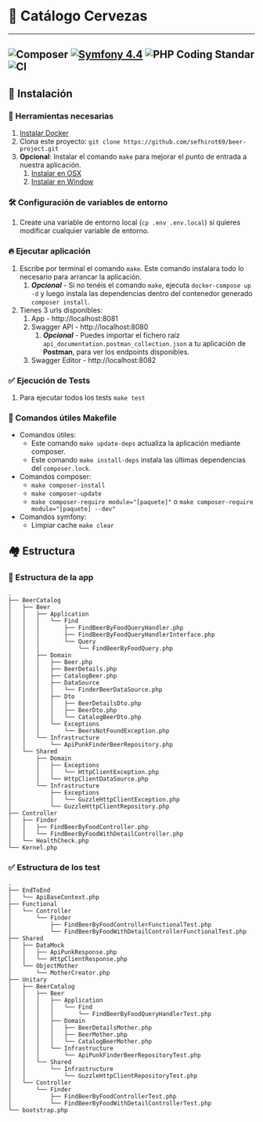 # 🍺 Catálogo Cervezas 

---
![Composer](https://github.com/sefhirot69/beer-project/actions/workflows/php.yml/badge.svg)
<a href="#"><img alt="Symfony 4.4" src="https://img.shields.io/badge/Symfony-4.4-purple.svg?style=flat-square&amp;logo=symfony"/></a>
![PHP Coding Standar](https://github.com/sefhirot69/beer-project/actions/workflows/style_standard.yml/badge.svg)
![CI](https://github.com/sefhirot69/beer-project/actions/workflows/tests.yml/badge.svg)
---

## 🚀 Instalación

### 🐳 Herramientas necesarias

1. [Instalar Docker](https://www.docker.com/get-started)
2. Clona este proyecto: `git clone https://github.com/sefhirot69/beer-project.git`
3. __Opcional__: Instalar el comando `make` para mejorar el punto de entrada a nuestra aplicación.
    1. [Instalar en OSX](https://formulae.brew.sh/formula/make)
    2. [Instalar en Window](https://parzibyte.me/blog/2020/12/30/instalar-make-windows/#Descargar_make)
    
### 🛠️ Configuración de variables de entorno

1. Create una variable de entorno local (`cp .env .env.local`) si quieres modificar cualquier variable de entorno.

### 🔥 Ejecutar aplicación

1. Escribe por terminal el comando `make`. Este comando instalara todo lo necesario para arrancar la aplicación.
   1. ***Opcional*** - Si no tenéis el comando `make`, ejecuta `docker-compose up -d` y luego instala las dependencias dentro del contenedor generado `composer install`.
2. Tienes 3 urls disponibles:
   1. App - http://localhost:8081
   2. Swagger API - http://localhost:8080
      1. ***Opcional*** - Puedes importar el fichero raíz `api_documentation.postman_collection.json` a tu aplicación de **Postman**, para ver los endpoints disponibles.
   3. Swagger Editor - http://localhost:8082

### ✅ Ejecución de Tests

1. Para ejecutar todos los tests `make test`

### 🦌 Comandos útiles __Makefile__ ###
* Comandos útiles:
    * Este comando `make update-deps` actualiza la aplicación mediante composer.
    * Este comando `make install-deps` instala las últimas dependencias del `composer.lock`.
* Comandos composer:
    * `make composer-install`
    * `make composer-update`
    * `make composer-require module="[paquete]"` o `make composer-require module="[paquete] --dev"`
* Comandos symfony:
    * Limpiar cache `make clear`

## 🏘 Estructura

### 🌳 Estructura de la app

```
.
├── BeerCatalog
│   ├── Beer
│   │   ├── Application
│   │   │   └── Find
│   │   │       ├── FindBeerByFoodQueryHandler.php
│   │   │       ├── FindBeerByFoodQueryHandlerInterface.php
│   │   │       └── Query
│   │   │           └── FindBeerByFoodQuery.php
│   │   ├── Domain
│   │   │   ├── Beer.php
│   │   │   ├── BeerDetails.php
│   │   │   ├── CatalogBeer.php
│   │   │   ├── DataSource
│   │   │   │   └── FinderBeerDataSource.php
│   │   │   ├── Dto
│   │   │   │   ├── BeerDetailsDto.php
│   │   │   │   ├── BeerDto.php
│   │   │   │   └── CatalogBeerDto.php
│   │   │   └── Exceptions
│   │   │       └── BeersNotFoundException.php
│   │   └── Infrastructure
│   │       └── ApiPunkFinderBeerRepository.php
│   └── Shared
│       ├── Domain
│       │   ├── Exceptions
│       │   │   └── HttpClientException.php
│       │   └── HttpClientDataSource.php
│       └── Infrastructure
│           ├── Exceptions
│           │   └── GuzzleHttpClientException.php
│           └── GuzzleHttpClientRepository.php
├── Controller
│   ├── Finder
│   │   ├── FindBeerByFoodController.php
│   │   └── FindBeerByFoodWithDetailController.php
│   └── HealthCheck.php
└── Kernel.php

```

### ✅  Estructura de los test

```
.
├── EndToEnd
│   └── ApiBaseContext.php
├── Functional
│   └── Controller
│       └── Finder
│           ├── FindBeerByFoodControllerFunctionalTest.php
│           └── FindBeerByFoodWithDetailControllerFunctionalTest.php
├── Shared
│   ├── DataMock
│   │   ├── ApiPunkResponse.php
│   │   └── HttpClientResponse.php
│   └── ObjectMother
│       └── MotherCreator.php
├── Unitary
│   ├── BeerCatalog
│   │   ├── Beer
│   │   │   ├── Application
│   │   │   │   └── Find
│   │   │   │       └── FindBeerByFoodQueryHandlerTest.php
│   │   │   ├── Domain
│   │   │   │   ├── BeerDetailsMother.php
│   │   │   │   ├── BeerMother.php
│   │   │   │   └── CatalogBeerMother.php
│   │   │   └── Infrastructure
│   │   │       └── ApiPunkFinderBeerRepositoryTest.php
│   │   └── Shared
│   │       └── Infrastructure
│   │           └── GuzzleHttpClientRepositoryTest.php
│   └── Controller
│       └── Finder
│           ├── FindBeerByFoodControllerTest.php
│           └── FindBeerByFoodWithDetailControllerTest.php
└── bootstrap.php

```